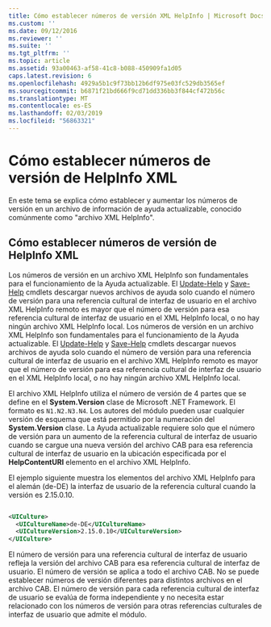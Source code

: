 ```yaml
---
title: Cómo establecer números de versión XML HelpInfo | Microsoft Docs
ms.custom: ''
ms.date: 09/12/2016
ms.reviewer: ''
ms.suite: ''
ms.tgt_pltfrm: ''
ms.topic: article
ms.assetid: 93a00463-af58-41c8-b088-450909fa1d05
caps.latest.revision: 6
ms.openlocfilehash: 4929a5b1c9f73bb12b6df975e03fc529db3565ef
ms.sourcegitcommit: b6871f21bd666f9cd71dd336bb3f844cf472b56c
ms.translationtype: MT
ms.contentlocale: es-ES
ms.lasthandoff: 02/03/2019
ms.locfileid: "56863321"
---
```

# <a name="how-to-set-helpinfo-xml-version-numbers"></a>Cómo establecer números de versión de HelpInfo XML

En este tema se explica cómo establecer y aumentar los números de versión en un archivo de información de ayuda actualizable, conocido comúnmente como "archivo XML HelpInfo".

## <a name="how-to-set-helpinfo-xml-version-numbers"></a>Cómo establecer números de versión de HelpInfo XML

Los números de versión en un archivo XML HelpInfo son fundamentales para el funcionamiento de la Ayuda actualizable. El [Update-Help](/powershell/module/Microsoft.PowerShell.Core/Update-Help) y [Save-Help](/powershell/module/Microsoft.PowerShell.Core/Update-Help) cmdlets descargar nuevos archivos de ayuda solo cuando el número de versión para una referencia cultural de interfaz de usuario en el archivo XML HelpInfo remoto es mayor que el número de versión para esa referencia cultural de interfaz de usuario en el XML HelpInfo local, o no hay ningún archivo XML HelpInfo local.
Los números de versión en un archivo XML HelpInfo son fundamentales para el funcionamiento de la Ayuda actualizable. El [Update-Help](/powershell/module/Microsoft.PowerShell.Core/Update-Help) y [Save-Help](/powershell/module/Microsoft.PowerShell.Core/Update-Help) cmdlets descargar nuevos archivos de ayuda solo cuando el número de versión para una referencia cultural de interfaz de usuario en el archivo XML HelpInfo remoto es mayor que el número de versión para esa referencia cultural de interfaz de usuario en el XML HelpInfo local, o no hay ningún archivo XML HelpInfo local.

El archivo XML HelpInfo utiliza el número de versión de 4 partes que se define en el **System.Version** clase de Microsoft .NET Framework. El formato es `N1.N2.N3.N4`. Los autores del módulo pueden usar cualquier versión de esquema que está permitido por la numeración del **System.Version** clase. La Ayuda actualizable requiere solo que el número de versión para un aumento de la referencia cultural de interfaz de usuario cuando se cargue una nueva versión del archivo CAB para esa referencia cultural de interfaz de usuario en la ubicación especificada por el **HelpContentURI** elemento en el archivo XML HelpInfo.

El ejemplo siguiente muestra los elementos del archivo XML HelpInfo para el alemán (de-DE) la interfaz de usuario de la referencia cultural cuando la versión es 2.15.0.10.

```xml

<UICulture>
  <UICultureName>de-DE</UICultureName>
  <UICultureVersion>2.15.0.10</UICultureVersion>
</UICulture>
```

El número de versión para una referencia cultural de interfaz de usuario refleja la versión del archivo CAB para esa referencia cultural de interfaz de usuario. El número de versión se aplica a todo el archivo CAB. No se puede establecer números de versión diferentes para distintos archivos en el archivo CAB. El número de versión para cada referencia cultural de interfaz de usuario se evalúa de forma independiente y no necesita estar relacionado con los números de versión para otras referencias culturales de interfaz de usuario que admite el módulo.